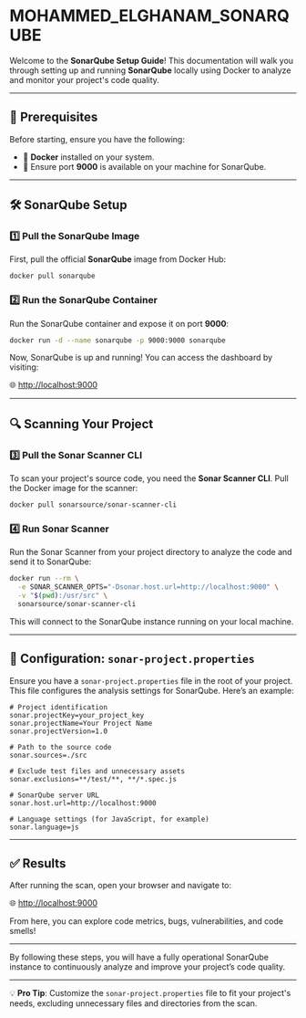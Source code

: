 # MOHAMMED_ELGHANAM_SONARQUBE

Welcome to the **SonarQube Setup Guide**! This documentation will walk you through setting up and running **SonarQube** locally using Docker to analyze and monitor your project's code quality.

---

## 🚀 Prerequisites

Before starting, ensure you have the following:

- 🐳 **Docker** installed on your system.
- 🔌 Ensure port **9000** is available on your machine for SonarQube.

---

## 🛠 SonarQube Setup

### 1️⃣ Pull the SonarQube Image

First, pull the official **SonarQube** image from Docker Hub:

```bash
docker pull sonarqube
```

### 2️⃣ Run the SonarQube Container

Run the SonarQube container and expose it on port **9000**:

```bash
docker run -d --name sonarqube -p 9000:9000 sonarqube
```

Now, SonarQube is up and running! You can access the dashboard by visiting:

🌐 [http://localhost:9000](http://localhost:9000)

---

## 🔍 Scanning Your Project

### 3️⃣ Pull the Sonar Scanner CLI

To scan your project's source code, you need the **Sonar Scanner CLI**. Pull the Docker image for the scanner:

```bash
docker pull sonarsource/sonar-scanner-cli
```

### 4️⃣ Run Sonar Scanner

Run the Sonar Scanner from your project directory to analyze the code and send it to SonarQube:

```bash
docker run --rm \
  -e SONAR_SCANNER_OPTS="-Dsonar.host.url=http://localhost:9000" \
  -v "$(pwd):/usr/src" \
  sonarsource/sonar-scanner-cli
```

This will connect to the SonarQube instance running on your local machine.

---

## 📁 Configuration: `sonar-project.properties`

Ensure you have a `sonar-project.properties` file in the root of your project. This file configures the analysis settings for SonarQube. Here’s an example:

```properties
# Project identification
sonar.projectKey=your_project_key
sonar.projectName=Your Project Name
sonar.projectVersion=1.0

# Path to the source code
sonar.sources=./src

# Exclude test files and unnecessary assets
sonar.exclusions=**/test/**, **/*.spec.js

# SonarQube server URL
sonar.host.url=http://localhost:9000

# Language settings (for JavaScript, for example)
sonar.language=js
```

---

## ✅ Results

After running the scan, open your browser and navigate to:

🌐 [http://localhost:9000](http://localhost:9000)

From here, you can explore code metrics, bugs, vulnerabilities, and code smells!

---

By following these steps, you will have a fully operational SonarQube instance to continuously analyze and improve your project’s code quality.

---

💡 **Pro Tip**: Customize the `sonar-project.properties` file to fit your project's needs, excluding unnecessary files and directories from the scan.
